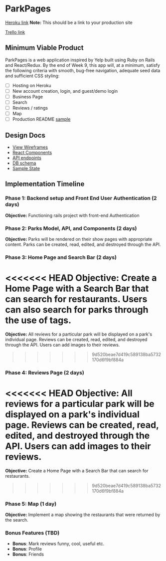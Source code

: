 # ParkPages

[Heroku link][heroku] **Note:** This should be a link to your production site

[Trello link][trello]

[heroku]: https://parkpages.herokuapp.com/
[trello]: https://trello.com/b/j4GnNUrW/parkpages

## Minimum Viable Product

ParkPages is a web application inspired by Yelp built using Ruby on Rails and React/Redux. By the end of Week 9, this app will, at a minimum, satisfy the following criteria with smooth, bug-free navigation, adequate seed data and sufficient CSS styling:

- [ ] Hosting on Heroku
- [ ] New account creation, login, and guest/demo login
- [ ] Business Page
- [ ] Search
- [ ] Reviews / ratings
- [ ] Map
- [ ] Production README [sample](docs/production_readme.md)

## Design Docs
- [View Wireframes](wireframes)
- [React Components](component-hierarchy.md)
- [API endpoints](api-endpoints.md)
- [DB schema](schema.md)
- [Sample State](sample-state.md)

## Implementation Timeline

### Phase 1: Backend setup and Front End User Authentication (2 days)

**Objective:** Functioning rails project with front-end Authentication

### Phase 2: Parks Model, API, and Components (2 days)

**Objective:** Parks will be rendered on their show pages with appropriate content. Parks can be created, read, edited, and destroyed through the API.

### Phase 3: Home Page and Search Bar  (2 days)

<<<<<<< HEAD
**Objective:** Create a Home Page with a Search Bar that can search for restaurants. Users can also search for parks through the use of tags.
=======
**Objective:** All reviews for a particular park will be displayed on a park's individual page. Reviews can be created, read, edited, and destroyed through the API. Users can add images to their reviews.
>>>>>>> 9d520beae7d419c589138ba5732170d6f9bf884a

### Phase 4: Reviews Page (2 days)

<<<<<<< HEAD
**Objective:** All reviews for a particular park will be displayed on a park's
individual page. Reviews can be created, read, edited, and destroyed through the API. Users can add images to their reviews.
=======
**Objective:** Create a Home Page with a Search Bar that can search for restaurants.
>>>>>>> 9d520beae7d419c589138ba5732170d6f9bf884a

### Phase 5: Map (1 day)

**Objective:** Implement a map showing the restaurants that were returned by the search.

### Bonus Features (TBD)
* **Bonus**: Mark reviews funny, cool, useful etc.
* **Bonus**: Profile
* **Bonus**: Friends
